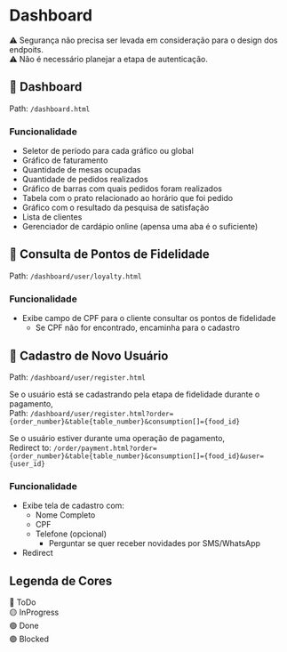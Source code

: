 # Dashboard

:warning: Segurança não precisa ser levada em consideração para o design dos endpoits.  
:warning: Não é necessário planejar a etapa de autenticação.

## :red_circle: Dashboard

Path: `/dashboard.html`

### Funcionalidade

* Seletor de período para cada gráfico ou global
* Gráfico de faturamento
* Quantidade de mesas ocupadas
* Quantidade de pedidos realizados
* Gráfico de barras com quais pedidos foram realizados
* Tabela com o prato relacionado ao horário que foi pedido
* Gráfico com o resultado da pesquisa de satisfação
* Lista de clientes
* Gerenciador de cardápio online (apensa uma aba é o suficiente)

## :red_circle: Consulta de Pontos de Fidelidade

Path: `/dashboard/user/loyalty.html`

### Funcionalidade

* Exibe campo de CPF para o cliente consultar os pontos de fidelidade
  * Se CPF não for encontrado, encaminha para o cadastro

## :red_circle: Cadastro de Novo Usuário

Path: `/dashboard/user/register.html`

Se o usuário está se cadastrando pela etapa de fidelidade durante o pagamento,  
Path: `/dashboard/user/register.html?order={order_number}&table{table_number}&consumption[]={food_id}`

Se o usuário estiver durante uma operação de pagamento,  
Redirect to: `/order/payment.html?order={order_number}&table{table_number}&consumption[]={food_id}&user={user_id}`

### Funcionalidade

* Exibe tela de cadastro com:
  * Nome Completo
  * CPF
  * Telefone (opcional)
    * Perguntar se quer receber novidades por SMS/WhatsApp
* Redirect

## Legenda de Cores

:red_circle: ToDo  
:yellow_circle: InProgress  
:green_circle: Done  
:purple_circle: Blocked
